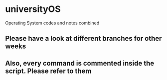 # universityOS
Operating System codes and notes combined

## Please have a look at different branches for other weeks
## Also, every command is commented inside the script. Please refer to them
